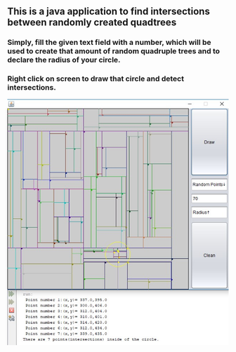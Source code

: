 ## This is a java application to find intersections between randomly created quadtrees
### Simply, fill the given text field with a number, which will be used to create that amount of random quadruple trees and to declare the radius of your circle. 
### Right click on screen to draw that circle and detect intersections. 

![resim](https://github.com/ouerten/quadtrees-intersections/blob/master/QuadtreeIntersections/Screenshot_2.jpg?raw=true)
